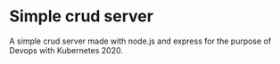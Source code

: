 Simple crud server
===

A simple crud server made with node.js and express for the purpose of Devops with Kubernetes 2020.

